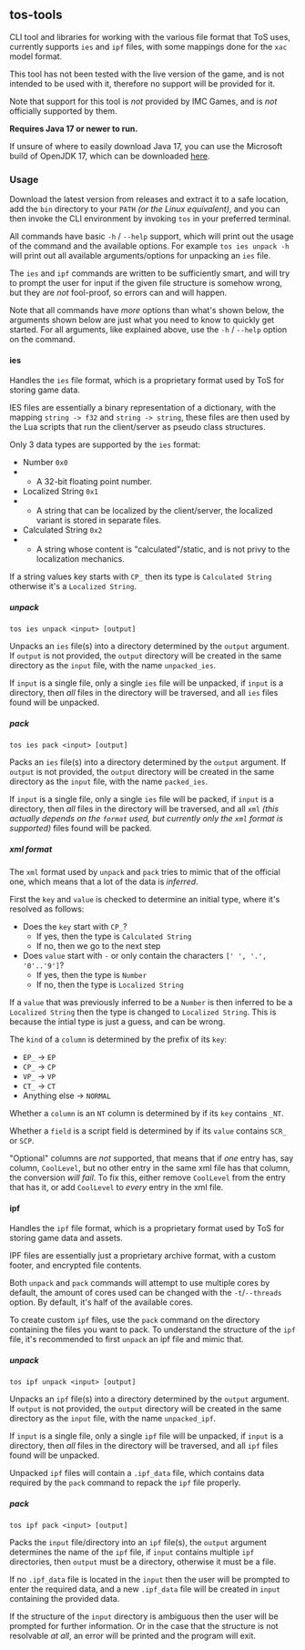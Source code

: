 ## tos-tools

CLI tool and libraries for working with the various file format that ToS uses, currently supports `ies` and `ipf` files,
with some mappings done for the `xac` model format.

This tool has not been tested with the live version of the game, and is not intended to be used with it, therefore no
support will be provided for it.

Note that support for this tool is *not* provided by IMC Games, and is *not* officially supported by them.

**Requires Java 17 or newer to run.**

If unsure of where to easily download Java 17, you can use the Microsoft build of OpenJDK 17, which can be
downloaded [here](https://learn.microsoft.com/en-us/java/openjdk/download#openjdk-17).

### Usage

Download the latest version from releases and extract it to a safe location, add the `bin` directory to your `PATH` *(or
the Linux equivalent)*, and you can then invoke the CLI environment by invoking `tos` in your preferred terminal.

All commands have basic `-h` / `--help` support, which will print out the usage of the command and the available
options. For example `tos ies unpack -h` will print out all available arguments/options for unpacking an `ies` file.

The `ies` and `ipf` commands are written to be sufficiently smart, and will try to prompt the user for input if the
given file structure is somehow wrong, but they are *not* fool-proof, so errors can and will happen.

Note that all commands have *more* options than what's shown below, the arguments shown below are just what you need to
know to quickly get started. For all arguments, like explained above, use the `-h` / `--help` option on the command.

#### ies

Handles the `ies` file format, which is a proprietary format used by ToS for storing game data.

IES files are essentially a binary representation of a dictionary, with the mapping `string -> f32`
and `string -> string`, these files are then used by the Lua scripts that run the client/server as pseudo class
structures.

Only 3 data types are supported by the `ies` format:

- Number `0x0`
-
    - A 32-bit floating point number.
- Localized String `0x1`
-
    - A string that can be localized by the client/server, the localized variant is stored in separate files.
- Calculated String `0x2`
-
    - A string whose content is "calculated"/static, and is not privy to the localization mechanics.

If a string values key starts with `CP_` then its type is `Calculated String` otherwise it's a `Localized String`.

##### unpack

`tos ies unpack <input> [output]`

Unpacks an `ies` file(s) into a directory determined by the `output` argument. If `output` is not provided, the `output`
directory will be created in the same directory as the `input` file, with the name `unpacked_ies`.

If `input` is a single file, only a single `ies` file will be unpacked, if `input` is a directory, then *all* files in
the directory will be traversed, and all `ies` files found will be unpacked.

##### pack

`tos ies pack <input> [output]`

Packs an `ies` file(s) into a directory determined by the `output` argument. If `output` is not provided, the `output`
directory will be created in the same directory as the `input` file, with the name `packed_ies`.

If `input` is a single file, only a single `ies` file will be packed, if `input` is a directory, then *all* files in the
directory will be traversed, and all `xml` *(this actually depends on the `format` used, but currently only the `xml`
format
is supported)* files found will be packed.

##### xml format

The `xml` format used by `unpack` and `pack` tries to mimic that of the official one, which means that a lot of the data
is *inferred*.

First the `key` and `value` is checked to determine an initial type, where it's resolved as follows:

- Does the `key` start with `CP_`?
    - If yes, then the type is `Calculated String`
    - If no, then we go to the next step
- Does `value` start with `-` or only contain the characters `[' ', '.', '0'..'9']`?
    - If yes, then the type is `Number`
    - If no, then the type is `Localized String`

If a `value` that was previously inferred to be a `Number` is then inferred to be a `Localized String` then the type is
changed to `Localized String`. This is because the intial type is just a guess, and can be wrong.

The `kind` of a `column` is determined by the prefix of its `key`:

- `EP_` -> `EP`
- `CP_` -> `CP`
- `VP_` -> `VP`
- `CT_` -> `CT`
- Anything else -> `NORMAL`

Whether a `column` is an `NT` column is determined by if its `key` contains `_NT`.

Whether a `field` is a script field is determined by if its `value` contains `SCR_` or `SCP`.

"Optional" columns are *not* supported, that means that if *one* entry has, say column, `CoolLevel`, but no other entry
in the same xml file has that column, the conversion *will fail*. To fix this, either remove `CoolLevel` from the entry
that has it, or add `CoolLevel` to *every* entry in the xml file.

#### ipf

Handles the `ipf` file format, which is a proprietary format used by ToS for storing game data and assets.

IPF files are essentially just a proprietary archive format, with a custom footer, and encrypted file contents.

Both `unpack` and `pack` commands will attempt to use multiple cores by default, the amount of cores used can be changed
with the `-t`/`--threads` option. By default, it's half of the available cores.

To create custom `ipf` files, use the `pack` command on the directory containing the files you want to pack. To
understand the structure of the `ipf` file, it's recommended to first `unpack` an ipf file and mimic that.

##### unpack

`tos ipf unpack <input> [output]`

Unpacks an `ipf` file(s) into a directory determined by the `output` argument. If `output` is not provided, the `output`
directory will be created in the same directory as the `input` file, with the name `unpacked_ipf`.

If `input` is a single file, only a single `ipf` file will be unpacked, if `input` is a directory, then *all* files in
the directory will be traversed, and all `ipf` files found will be unpacked.

Unpacked `ipf` files will contain a `.ipf_data` file, which contains data required by the `pack` command to repack
the `ipf` file properly.

##### pack

`tos ipf pack <input> [output]`

Packs the `input` file/directory into an `ipf` file(s), the `output` argument determines the name of the `ipf` file,
if `input` contains multiple `ipf` directories, then `output` must be a directory, otherwise it must be a file.

If no `.ipf_data` file is located in the `input` then the user will be prompted to enter the required data, and a
new `.ipf_data` file will be created in `input` containing the provided data.

If the structure of the `input` directory is ambiguous then the user will be prompted for further information. Or in the
case that the structure is not resolvable *at all*, an error will be printed and the program will exit.